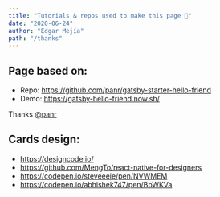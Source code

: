 ```yaml
---
title: "Tutorials & repos used to make this page 💜"
date: "2020-06-24"
author: "Edgar Mejía"
path: "/thanks"
---
```


## Page based on:
- Repo: https://github.com/panr/gatsby-starter-hello-friend
- Demo: https://gatsby-hello-friend.now.sh/

Thanks [@panr](https://github.com/panr)

## Cards design:
- https://designcode.io/
- https://github.com/MengTo/react-native-for-designers
- https://codepen.io/steveeeie/pen/NVWMEM
- https://codepen.io/abhishek747/pen/BbWKVa

